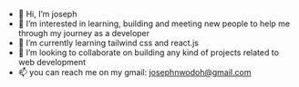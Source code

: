- 👋 Hi, I’m joseph
- 👀 I’m interested in learning, building and meeting new people to help me through my journey as a developer
- 🌱 I’m currently learning tailwind css and react.js
- 💞️ I’m looking to collaborate on building any kind of projects related to web development
- 📫 you can reach me on my gmail: josephnwodoh@gmail.com

<!---
gneissic/gneissic is a ✨ special ✨ repository because its `README.md` (this file) appears on your GitHub profile.
You can click the Preview link to take a look at your changes.
--->
